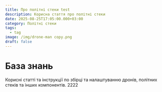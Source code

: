 ```yaml
---
title: Про політні стеки test
description: Корисна стаття про політні стеки
date: 2025-08-25T17:05:00.000+03:00
category: Політні стеки
tags:
  - tag
image: /img/drone-man copy.png
draft: false
---
```

# База знань

Корисні статті та інструкції по збірці та налаштуванню дронів, політних стеків та інших компонентів. 2222
